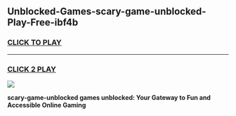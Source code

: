 
## Unblocked-Games-scary-game-unblocked-Play-Free-ibf4b
<h3>
<a href="https://premium76.site?title=scary-game-unblocked&ref=20A">CLICK TO PLAY</a></h3>
<hr>

<h3>
<a href="https://premium76.site?title=scary-game-unblocked&ref=20A">CLICK 2 PLAY</a>
  
</h3>

<a href="https://premium76.site?title=scary-game-unblocked&ref=20A"><img src="https://clearcache.store/games.png"></a>


**scary-game-unblocked games unblocked: Your Gateway to Fun and Accessible Online Gaming**
